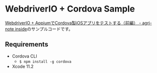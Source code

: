 WebdriverIO + Cordova Sample
==========

[WebdriverIO + AppiumでCordova製iOSアプリをテストする（前編） - agri-note inside](https://watercelldev.hatenablog.jp/entry/2019/11/27/175942)のサンプルコードです。

Requirements
----------

- Cordova CLI
    - `$ npm install -g cordova`
- Xcode 11.2
